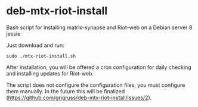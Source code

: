 # deb-mtx-riot-install
  Bash script for installing matrix-synapse and Riot-web on a Debian server 8 jessie

Just download and run:
```
sudo ./mtx-riot-install.sh
```

After installation, you will be offered a cron configuration for daily checking and installing updates for Riot-web.

The script does not configure the configuration files, you must configure them manually.
In the future this will be finalized (https://github.com/grigruss/deb-mtx-riot-install/issues/2).
